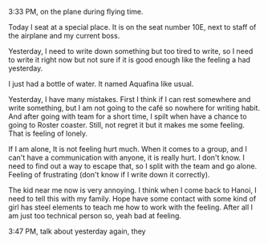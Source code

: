 3:33 PM, on the plane during flying time.

Today I seat at a special place. It is on the seat number 10E, next to staff of the airplane and my current boss.

Yesterday, I need to write down something but too tired to write, so I need to write it right now but not sure if it is good enough like the feeling a had yesterday.

I just had a bottle of water. It named Aquafina like usual.

Yesterday, I have many mistakes. First I think if I can rest somewhere and write something, but I am not going to the café so nowhere for writing habit. And after going with team for a short time, I spilt when have a chance to going to Roster coaster. Still, not regret it but it makes me some feeling. That is feeling of lonely.

If I am alone, It is not feeling hurt much. When it comes to a group, and I can't have a communication with anyone, it is really hurt. I don't know. I need to find out a way to escape that, so I split with the team and go alone. Feeling of frustrating (don't know if I write down it correctly).

The kid near me now is very annoying. I think when I come back to Hanoi, I need to tell this with my family. Hope have some contact with some kind of girl has steel elements to teach me how to work with the feeling. After all I am just too technical person so, yeah bad at feeling.

3:47 PM, talk about yesterday again, they 
